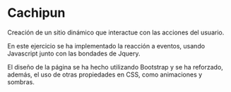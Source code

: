 # Cachipun

Creación de un sitio dinámico que interactue con las acciones del usuario.

En este ejercicio se ha implementado la reacción a eventos, usando Javascript junto con las bondades de Jquery. 

El diseño de la página se ha hecho utilizando Bootstrap y se ha reforzado, además, el uso de otras propiedades en CSS, como animaciones y sombras.
